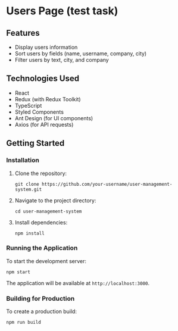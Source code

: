 # Users Page (test task)

## Features
- Display users information
- Sort users by fields (name, username, company, city)
- Filter users by text, city, and company

## Technologies Used
- React
- Redux (with Redux Toolkit)
- TypeScript
- Styled Components
- Ant Design (for UI components)
- Axios (for API requests)

## Getting Started

### Installation
1. Clone the repository:
   ```
   git clone https://github.com/your-username/user-management-system.git
   ```
2. Navigate to the project directory:
   ```
   cd user-management-system
   ```
3. Install dependencies:
   ```
   npm install
   ```

### Running the Application
To start the development server:
```
npm start
```
The application will be available at `http://localhost:3000`.

### Building for Production
To create a production build:
```
npm run build
```
